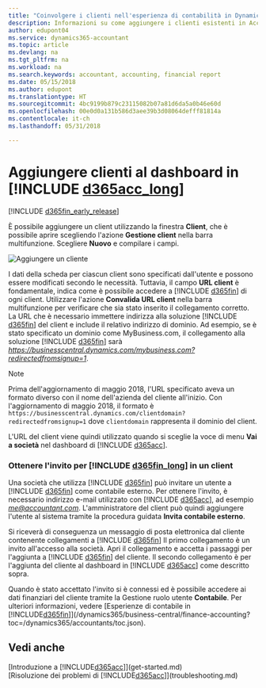 ```yaml
---
title: "Coinvolgere i clienti nell'esperienza di contabilità in Dynamics 365 | Documenti Microsoft"
description: Informazioni su come aggiungere i clienti esistenti in Accountant Hub per Dynamics 365.
author: edupont04
ms.service: dynamics365-accountant
ms.topic: article
ms.devlang: na
ms.tgt_pltfrm: na
ms.workload: na
ms.search.keywords: accountant, accounting, financial report
ms.date: 05/15/2018
ms.author: edupont
ms.translationtype: HT
ms.sourcegitcommit: 4bc9199b879c23115082b07a81d6da5a0b46e60d
ms.openlocfilehash: 00e0d0a131b586d3aee39b3d08064defff81814a
ms.contentlocale: it-ch
ms.lasthandoff: 05/31/2018

---
```

# <a name="add-clients-to-your-dashboard-in-include-d365acclongincludesd365acclongmdmd"></a>Aggiungere clienti al dashboard in [!INCLUDE [d365acc_long](includes/d365acc_long_md.md)]
[!INCLUDE [d365fin_early_release](includes/d365fin_early_release.md.md)]

È possibile aggiungere un client utilizzando la finestra **Client**, che è possibile aprire scegliendo l'azione **Gestione client** nella barra multifunzione. Scegliere **Nuovo** e compilare i campi.  

![Aggiungere un cliente](./media/accountant-add-client/manage-client.png)

I dati della scheda per ciascun client sono specificati dall'utente e possono essere modificati secondo le necessità. Tuttavia, il campo **URL client** è fondamentale, indica come è possibile accedere a [!INCLUDE [d365fin](includes/d365fin_md.md)] di ogni client. Utilizzare l'azione **Convalida URL client** nella barra multifunzione per verificare che sia stato inserito il collegamento corretto. La URL che è necessario immettere indirizza alla soluzione [!INCLUDE [d365fin](includes/d365fin_md.md)] del client e include il relativo indirizzo di dominio. Ad esempio, se è stato specificato un dominio come MyBusiness.com, il collegamento alla soluzione [!INCLUDE [d365fin](includes/d365fin_md.md)] sarà *https://businesscentral.dynamics.com/mybusiness.com?redirectedfromsignup=1*.  

> [!NOTE]
>  Prima dell'aggiornamento di maggio 2018, l'URL specificato aveva un formato diverso con il nome dell'azienda del cliente all'inizio. Con l'aggiornamento di maggio 2018, il formato è ```https://businesscentral.dynamics.com/clientdomain?redirectedfromsignup=1``` dove ```clientdomain``` rappresenta il dominio del client.  

L'URL del client viene quindi utilizzato quando si sceglie la voce di menu **Vai a società** nel dashboard di [!INCLUDE [d365acc](includes/d365acc_md.md)].  

### <a name="get-invited-to-a-clients-include-d365finlongincludesd365finlongmdmd"></a>Ottenere l'invito per [!INCLUDE [d365fin_long](includes/d365fin_long_md.md)] in un client
Una società che utilizza [!INCLUDE [d365fin](includes/d365fin_md.md)] può invitare un utente a [!INCLUDE [d365fin](includes/d365fin_md.md)] come contabile esterno. Per ottenere l'invito, è necessario indirizzo e-mail utilizzato con [!INCLUDE [d365acc](includes/d365acc_md.md)], ad esempio <em>me@accountant.com</em>. L'amministratore del client può quindi aggiungere l'utente al sistema tramite la procedura guidata **Invita contabile esterno**.  

Si riceverà di conseguenza un messaggio di posta elettronica dal cliente contenente collegamenti a [!INCLUDE [d365fin](includes/d365fin_md.md)] Il primo collegamento è un invito all'accesso alla società. Apri il collegamento e accetta i passaggi per l'aggiunta a [!INCLUDE [d365fin](includes/d365fin_md.md)] del cliente. Il secondo collegamento è per l'aggiunta del cliente al dashboard in [!INCLUDE [d365acc](includes/d365acc_md.md)] come descritto sopra.  

Quando è stato accettato l'invito si è connessi ed è possibile accedere ai dati finanziari del cliente tramite la Gestione ruolo utente **Contabile**. Per ulteriori informazioni, vedere [Esperienze di contabile in [!INCLUDE[d365fin](includes/d365fin_md.md)]](/dynamics365/business-central/finance-accounting?toc=/dynamics365/accountants/toc.json).  

## <a name="see-also"></a>Vedi anche
[Introduzione a [!INCLUDE[d365acc](includes/d365acc_md.md)]](get-started.md)  
[Risoluzione dei problemi di [!INCLUDE[d365acc](includes/d365acc_md.md)]](troubleshooting.md)  


